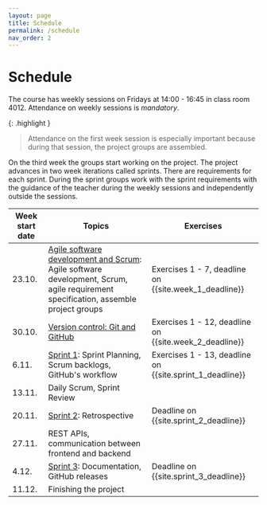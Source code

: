 ```yaml
---
layout: page
title: Schedule
permalink: /schedule
nav_order: 2
---
```


# Schedule

The course has weekly sessions on Fridays at 14:00 - 16:45 in class room 4012. Attendance on weekly sessions is _mandatory_.

{: .highlight }

> Attendance on the first week session is especially important because during that session, the project groups are assembled.

On the third week the groups start working on the project. The project advances in two week iterations called sprints. There are requirements for each sprint. During the sprint groups work with the sprint requirements with the guidance of the teacher during the weekly sessions and independently outside the sessions.

| Week start date | Topics                                                                                                                                                           | Exercises                                                |
| --------------- | ---------------------------------------------------------------------------------------------------------------------------------------------------------------- | -------------------------------------------------------- |
| 23.10.          | [Agile software development and Scrum](/agile-software-development): Agile software development, Scrum, agile requirement specification, assemble project groups | Exercises 1 - 7, deadline on {{site.week_1_deadline}}    |
| 30.10.          | [Version control: Git and GitHub](/git)                                                                                                                          | Exercises 1 - 12, deadline on {{site.week_2_deadline}}   |
| 6.11.           | [Sprint 1](/sprint-1): Sprint Planning, Scrum backlogs, GitHub's workflow                                                                                          | Exercises 1 - 13, deadline on {{site.sprint_1_deadline}} |
| 13.11.          | Daily Scrum, Sprint Review                                                                                                                                       |                                                          |
| 20.11.          | [Sprint 2](/sprint-2): Retrospective                                                                                                                             | Deadline on {{site.sprint_2_deadline}}                   |
| 27.11.          | REST APIs, communication between frontend and backend                                                                                                            |                                                          |
| 4.12.           | [Sprint 3](/sprint-3): Documentation, GitHub releases                                                                                                            | Deadline on {{site.sprint_3_deadline}}                   |
| 11.12.          | Finishing the project                                                                                                                                            |                                                          |
